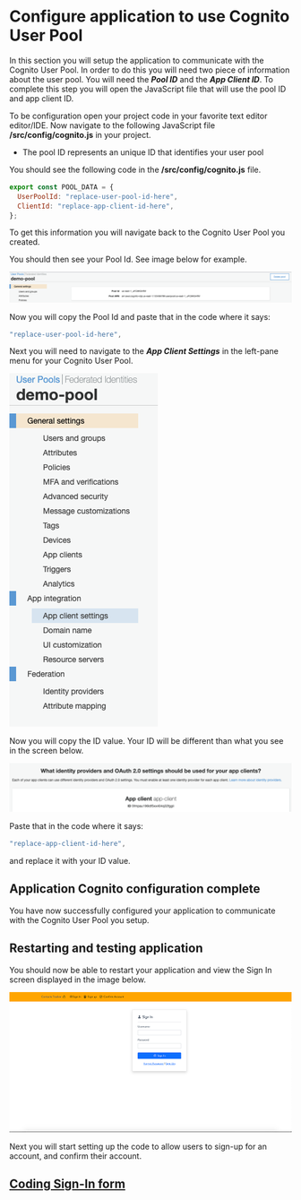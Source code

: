 # Configure application to use Cognito User Pool

In this section you will setup the application to communicate with the Cognito User Pool. In order to do this you will need two piece of information about the user pool. You will need the **_Pool ID_** and the **_App Client ID_**. To complete this step you will open the JavaScript file that will use the pool ID and app client ID.

To be configuration open your project code in your favorite text editor editor/IDE. Now navigate to the following JavaScript file **/src/config/cognito.js** in your project.

- The pool ID represents an unique ID that identifies your user pool

You should see the following code in the **/src/config/cognito.js** file.

```js
export const POOL_DATA = {
  UserPoolId: "replace-user-pool-id-here",
  ClientId: "replace-app-client-id-here",
};
```

To get this information you will navigate back to the Cognito User Pool you created.

You should then see your Pool Id. See image below for example.

![npm run](../docs/images/app-setup/pool-id.png)

Now you will copy the Pool Id and paste that in the code where it says:

```js
"replace-user-pool-id-here",
```

Next you will need to navigate to the **_App Client Settings_** in the left-pane menu for your Cognito User Pool.

![npm run](../docs/images/app-setup/app-client-id1.png)

Now you will copy the ID value. Your ID will be different than what you see in the screen below.

![npm run](../docs/images/app-setup/app-client-id2.png)

Paste that in the code where it says:

```js
"replace-app-client-id-here",
```

and replace it with your ID value.

## Application Cognito configuration complete

You have now successfully configured your application to communicate with the Cognito User Pool you setup.

## Restarting and testing application

You should now be able to restart your application and view the Sign In screen displayed in the image below.

![npm run](../docs/images/home-page.png)

Next you will start setting up the code to allow users to sign-up for an account, and confirm their account.

## [Coding Sign-In form](SignUp.md)
